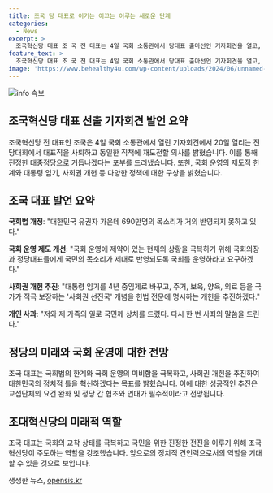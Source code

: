 ```yaml
---
title: 조국 당 대표로 이기는 이끄는 이루는 새로운 단계
categories:
  - News
excerpt: >
  조국혁신당 대표 조 국 전 대표는 4일 국회 소통관에서 당대표 출마선언 기자회견을 열고, 교섭단체 요건 완화를 주장하며 대중정당으로의 발전을 다짐했다. 또한 국회법 개선과 개헌 추진, 정당의 역할 확대 등으로 국회의 기능을 강화하겠다는 의지를 밝히며, 클릭을 유도하는 내용을 요약했습니다.
feature_text: >
  조국혁신당 대표 조 국 전 대표는 4일 국회 소통관에서 당대표 출마선언 기자회견을 열고, 교섭단체 요건 완화를 주장하며 대중정당으로의 발전을 다짐했다. 또한 국회법 개선과 개헌 추진, 정당의 역할 확대 등으로 국회의 기능을 강화하겠다는 의지를 밝히며, 클릭을 유도하는 내용을 요약했습니다.
image: 'https://www.behealthy4u.com/wp-content/uploads/2024/06/unnamed-file.png'
---
```


<p><img src="https://www.behealthy4u.com/wp-content/uploads/2024/06/unnamed-file.png" alt="info 속보" /></p>

<h2 data-ke-size="size26">조국혁신당 대표 선출 기자회견 발언 요약</h2>

<p data-ke-size="size16">조국혁신당 전 대표인 조국은 4일 국회 소통관에서 열린 기자회견에서 20일 열리는 전당대회에서 대표직을 사퇴하고 동일한 직책에 재도전할 의사를 밝혔습니다. 이를 통해 진정한 대중정당으로 거듭나겠다는 포부를 드러냈습니다. 또한, 국회 운영의 제도적 한계와 대통령 임기, 사회권 개헌 등 다양한 정책에 대한 구상을 밝혔습니다.</p>

<h2 data-ke-size="size26">조국 대표 발언 요약</h2>

<p data-ke-size="size16"><b>국회법 개정</b>: "대한민국 유권자 가운데 690만명의 목소리가 거의 반영되지 못하고 있다."</p>

<p data-ke-size="size16"><b>국회 운영 제도 개선</b>: "국회 운영에 제약이 있는 현재의 상황을 극복하기 위해 국회의장과 정당대표들에게 국민의 목소리가 제대로 반영되도록 국회를 운영하라고 요구하겠다."</p>

<p data-ke-size="size16"><b>사회권 개헌 추진</b>: "대통령 임기를 4년 중임제로 바꾸고, 주거, 보육, 양육, 의료 등을 국가가 적극 보장하는 '사회권 선진국' 개념을 헌법 전문에 명시하는 개헌을 추진하겠다."</p>

<p data-ke-size="size16"><b>개인 사과</b>: "저와 제 가족의 일로 국민께 상처를 드렸다. 다시 한 번 사죄의 말씀을 드린다."</p>

<h2 data-ke-size="size26">정당의 미래와 국회 운영에 대한 전망</h2>

<p data-ke-size="size16">조국 대표는 국회법의 한계와 국회 운영의 미비함을 극복하고, 사회권 개헌을 추진하여 대한민국의 정치적 틀을 혁신하겠다는 목표를 밝혔습니다. 이에 대한 성공적인 추진은 교섭단체의 요건 완화 및 정당 간 협조와 연대가 필수적이라고 전망됩니다.</p>

<h2 data-ke-size="size26">조대혁신당의 미래적 역할</h2>

<p data-ke-size="size16">조국 대표는 국회의 교착 상태를 극복하고 국민을 위한 진정한 전진을 이루기 위해 조국혁신당이 주도하는 역할을 강조했습니다. 앞으로의 정치적 견인력으로서의 역할을 기대할 수 있을 것으로 보입니다.</p>
생생한 뉴스, <a href="https://opensis.kr" rel="dofollow">opensis.kr</a>


